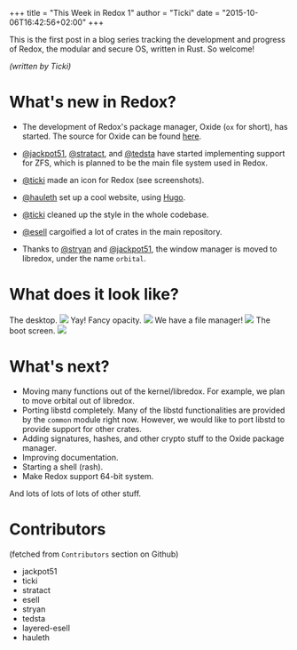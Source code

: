 +++
title = "This Week in Redox 1"
author = "Ticki"
date = "2015-10-06T16:42:56+02:00"
+++

This is the first post in a blog series tracking the development and progress of Redox, the modular and secure OS, written in Rust. So welcome!

*(written by Ticki)*

# What's new in Redox?

- The development of Redox's package manager, Oxide (`ox` for short), has started. The source for Oxide can be found [here](https://github.com/redox-os/oxide).
- [@jackpot51](https://github.com/jackpot51), [@stratact](https://github.com/stratact), and [@tedsta](https://github.com/tedsta) have started implementing support for ZFS, which is planned to be the main file system used in Redox.
- [@ticki](https://github.com/ticki) made an icon for Redox (see screenshots).
- [@hauleth](https://github.com/hauleth) set up a cool website, using [Hugo](https://gohugo.io).
- [@ticki](https://github.com/ticki) cleaned up the style in the whole codebase.
- [@esell](https://github.com/esell) cargoified a lot of crates in the main repository.

- Thanks to [@stryan](https://github.com/stryan) and [@jackpot51](https://github.com/jackpot51), the window manager is moved to libredox, under the name `orbital`.

# What does it look like?

The desktop.
<img class="img-responsive" src="https://github.com/redox-os/assets/raw/master/screenshots/Desktop.png"/>
Yay! Fancy opacity.
<img class="img-responsive" src="https://github.com/redox-os/assets/raw/master/screenshots/Fancy_opacity.png"/>
We have a file manager!
<img class="img-responsive" src="https://github.com/redox-os/assets/raw/master/screenshots/File_manager.png"/>
The boot screen.
<img class="img-responsive" src="https://github.com/redox-os/assets/raw/master/screenshots/Boot.png"/>

# What's next?

- Moving many functions out of the kernel/libredox. For example, we plan to move orbital out of libredox.
- Porting libstd completely. Many of the libstd functionalities are provided by the `common` module right now. However, we would like to port libstd to provide support for other crates.
- Adding signatures, hashes, and other crypto stuff to the Oxide package manager.
- Improving documentation.
- Starting a shell (rash).
- Make Redox support 64-bit system.

And lots of lots of lots of other stuff.

# Contributors

(fetched from `Contributors` section on Github)

- jackpot51
- ticki
- stratact
- esell
- stryan
- tedsta
- layered-esell
- hauleth
